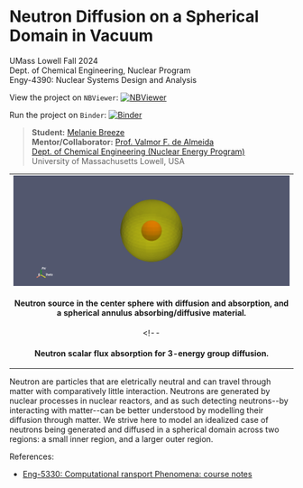 # Neutron Diffusion on a Spherical Domain in Vacuum

UMass Lowell Fall 2024 <br>
Dept. of Chemical Engineering, Nuclear Program <br>
Engy-4390: Nuclear Systems Design and Analysis

View the project on `NBViewer`: [![NBViewer](https://raw.githubusercontent.com/jupyter/design/master/logos/Badges/nbviewer_badge.svg)](https://nbviewer.jupyter.org/github/dpploy/engy-4390/blob/main/projects/2024/neutron-ball)

Run the project on `Binder`: [![Binder](https://mybinder.org/badge_logo.svg)](https://mybinder.org/v2/gh/dpploy/engy-4390/HEAD?filepath=projects%2F2024%2Fneutron-ball)

  >**Student:** [Melanie Breeze](https://github.com/harvest-breeze) <br>
  >**Mentor/Collaborator:** [Prof. Valmor F. de Almeida](https://github.com/dealmeidavf) <br>
  >[Dept. of Chemical Engineering (Nuclear Energy Program)](https://www.uml.edu/Engineering/Chemical/faculty/de-Almeida-Valmor.aspx) <br>
  >University of Massachusetts Lowell, USA <br>

|  |
|:---:|
| <img width="800" src="pics/domain.png" title="Domain"> |
| <p style="text-align:center;"><b>Neutron source in the center sphere with diffusion and absorption, and a spherical annulus absorbing/diffusive material.</b></p> |
<!-- | <img width="380" src="pics/readme-result.png" title="Result"> |
| <p style="text-align:center;"><b>Neutron scalar flux absorption for 3-energy group diffusion.</b></p> | -->

Neutron are particles that are eletrically neutral and can travel through matter with comparatively little interaction. Neutrons are generated by nuclear processes in nuclear reactors, and as such detecting neutrons--by interacting with matter--can be better understood by modelling their diffusion through matter. We strive here to model an idealized case of neutrons being generated and diffused in a spherical domain across two regions: a small inner region, and a larger outer region.

References:

 + [Eng-5330: Computational ransport Phenomena: course notes](https://github.com/dpploy/engy-5330)

